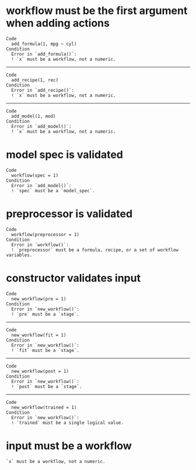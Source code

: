 # workflow must be the first argument when adding actions

    Code
      add_formula(1, mpg ~ cyl)
    Condition
      Error in `add_formula()`:
      ! `x` must be a workflow, not a numeric.

---

    Code
      add_recipe(1, rec)
    Condition
      Error in `add_recipe()`:
      ! `x` must be a workflow, not a numeric.

---

    Code
      add_model(1, mod)
    Condition
      Error in `add_model()`:
      ! `x` must be a workflow, not a numeric.

# model spec is validated

    Code
      workflow(spec = 1)
    Condition
      Error in `add_model()`:
      ! `spec` must be a `model_spec`.

# preprocessor is validated

    Code
      workflow(preprocessor = 1)
    Condition
      Error in `workflow()`:
      ! `preprocessor` must be a formula, recipe, or a set of workflow variables.

# constructor validates input

    Code
      new_workflow(pre = 1)
    Condition
      Error in `new_workflow()`:
      ! `pre` must be a `stage`.

---

    Code
      new_workflow(fit = 1)
    Condition
      Error in `new_workflow()`:
      ! `fit` must be a `stage`.

---

    Code
      new_workflow(post = 1)
    Condition
      Error in `new_workflow()`:
      ! `post` must be a `stage`.

---

    Code
      new_workflow(trained = 1)
    Condition
      Error in `new_workflow()`:
      ! `trained` must be a single logical value.

# input must be a workflow

    `x` must be a workflow, not a numeric.

